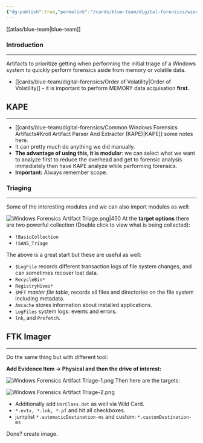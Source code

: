 ```yaml
---
{"dg-publish":true,"permalink":"/cards/blue-team/digital-forensics/windows-forensics-triage-guide/"}
---
```


[[atlas/blue-team\|blue-team]]
### Introduction
---
Artifacts to prioritize getting when performing the initial triage of a Windows system to quickly perform forensics aside from memory or volatile data.

- [[cards/blue-team/digital-forensics/Order of Volatility\|Order of Volatility]] - it is important to perform MEMORY data acquisation **first.**
## KAPE
---

- [[cards/blue-team/digital-forensics/Common Windows Forensics Artifacts#Kroll Artifact Parser And Extracter (KAPE)\|KAPE]] some notes here.
- It can pretty much do anything we did manually.
- **The advantage of using this, it is modular**: we can select what we want to analyze first to reduce the overhead and get to forensic analysis immediately then have KAPE analyze while performing forensics.
- **Important:** Always remember scope.
### Triaging
---
Some of the interesting modules and we can also import modules as well:

![Windows Forensics Artifact Triage.png|450](/img/user/cards/blue-team/digital-forensics/Windows%20Forensics%20Artifact%20Triage.png)
At the **target options** there are two powerful collection (Double click to view what is being collected):

- `!BasicCollection`
- `!SANS_Triage`

The above is a great start but these are useful as well:

- `$LogFile` records different transaction logs of file system changes, and can sometimes recover lost data.
- `RecycleBin*`
- `RegistryHives*`
- `$MFT` _master file table_, records all files and directories on the file system including metadata.
- `Amcache` stores information about installed applications.
- `LogFiles` system logs: events and errors.
- `lnk`, and `Prefetch`.
## FTK Imager
---
Do the same thing but with different tool:

**Add Evidence Item -> Physical and then the drive of interest:**

![Windows Forensics Artifact Triage-1.png](/img/user/cards/blue-team/digital-forensics/images/Windows%20Forensics%20Artifact%20Triage-1.png)
Then here are the targets:

![Windows Forensics Artifact Triage-2.png](/img/user/cards/blue-team/digital-forensics/images/Windows%20Forensics%20Artifact%20Triage-2.png)
- Additionally add `UsrClass.dat` as well via Wild Card.
- `*.evtx, *.lnk, *.pf`  and hit all checkboxes.
- jumplist `*.automaticDestination-ms` and custom: `*.customDestination-ms`

Done? create image.